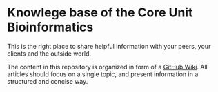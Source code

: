 # Knowlege base of the Core Unit Bioinformatics

This is the right place to share helpful information with your peers, your clients and the outside world.

The content in this repository is organized in form of a [GitHub Wiki](https://docs.github.com/en/communities/documenting-your-project-with-wikis/about-wikis). All articles should focus on a single topic, and present information in a structured and concise way.


